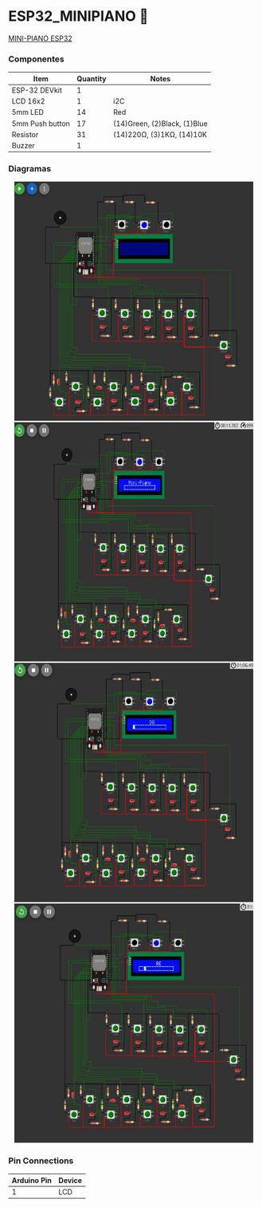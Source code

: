 # ESP32_MINIPIANO 🎹
<a href="https://wokwi.com/projects/367655907065697281" target="_blank" onclick="window.open('https://wokwi.com/projects/367655907065697281','name','width=600,height=400')">MINI-PIANO ESP32</a>

### Componentes
| Item             | Quantity | Notes                         |
| ---------------- | -------- | ----------------------------- |
| ESP-32 DEVkit    | 1        |                               |
| LCD 16x2         | 1        | i2C                           |
| 5mm LED          | 14       | Red                           |
| 5mm Push button  | 17       | (14)Green, (2)Black, (1)Blue  |
| Resistor         | 31       | (14)220Ω, (3)1KΩ, (14)10K     |
| Buzzer           | 1        |                               |


### Diagramas
<p align="center">
<img src="DIAGRAMAS/Portapapeles01.jpg" width="480" height="480" alt="Diagrama 01">
<img src="DIAGRAMAS/Portapapeles02.jpg" width="480" height="480" alt="Diagrama 02">
<img src="DIAGRAMAS/Portapapeles03.jpg" width="480" height="480" alt="Diagrama 03">
<img src="DIAGRAMAS/Portapapeles04.jpg" width="480" height="480" alt="Diagrama 04">
</p>

### Pin Connections

| Arduino Pin | Device        |
| ----------- | ------------- |
| 1           | LCD           |


